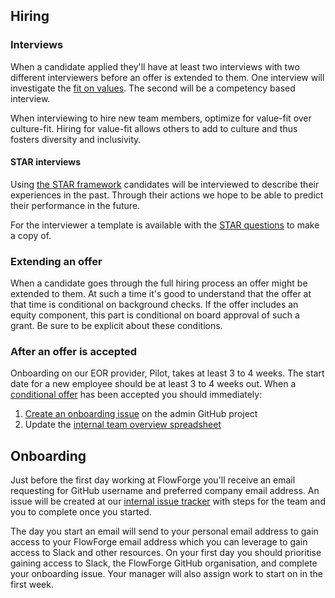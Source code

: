 ## Hiring

### Interviews

When a candidate applied they'll have at least two interviews with two different
interviewers before an offer is extended to them. One interview will investigate
the [fit on values](../company#values). The second will be a competency based
interview.

When interviewing to hire new team members, optimize for value-fit over
culture-fit. Hiring for value-fit allows others to add to culture and thus fosters
diversity and inclusivity.

#### STAR interviews

Using [the STAR framework](https://www.themuse.com/advice/star-interview-method)
candidates will be interviewed to describe their experiences in the past.
Through their actions we hope to be able to predict their performance in the
future.

For the interviewer a template is available with the [STAR questions](https://docs.google.com/document/d/1v6C1Tf6B-hDOlA9GhR44Y2ftDgiwx4x_twnuo_N4pZE)
to make a copy of.

### Extending an offer

When a candidate goes through the full hiring process an offer might be extended
to them. At such a time it's good to understand that the offer at that time is
conditional on background checks. If the offer includes an equity component,
this part is conditional on board approval of such a grant. Be sure to be
explicit about these conditions.

### After an offer is accepted

Onboarding on our EOR provider, Pilot, takes at least 3 to 4 weeks. The start
date for a new employee should be at least 3 to 4 weeks out. When a
[conditional offer](#extending-an-offer) has been accepted you should immediately:

1. [Create an onboarding issue](https://github.com/flowforge/admin/issues/new/choose) on the admin GitHub project
1. Update the [internal team overview spreadsheet](./index.md#internal-team-overview)

## Onboarding

Just before the first day working at FlowForge you'll receive an email 
requesting for GitHub username and preferred company email address. An issue
will be created at our [internal issue tracker][issue-tracker] with steps for
the team and you to complete once you started.

The day you start an email will send to your personal email address to gain
access to your FlowForge email address which you can leverage to gain access to
Slack and other resources. On your first day you should prioritise gaining access
to Slack, the FlowForge GitHub organisation, and complete your onboarding issue.
Your manager will also assign work to start on in the first week.

[issue-tracker]: https://github.com/flowforge/admin/issues
